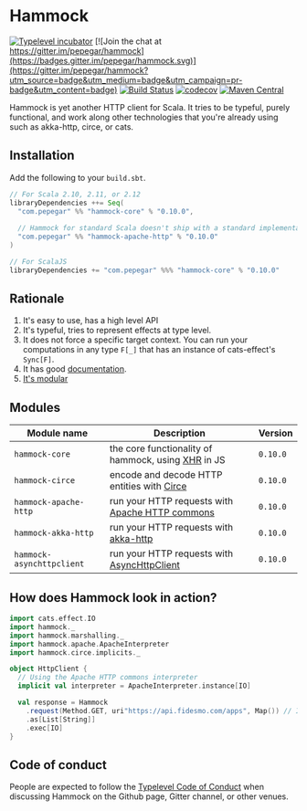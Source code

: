 # Hammock

[![Typelevel incubator](https://img.shields.io/badge/typelevel-incubator-F51C2B.svg)](http://typelevel.org/projects)
[![Join the chat at https://gitter.im/pepegar/hammock](https://badges.gitter.im/pepegar/hammock.svg)](https://gitter.im/pepegar/hammock?utm_source=badge&utm_medium=badge&utm_campaign=pr-badge&utm_content=badge)
[![Build Status](https://travis-ci.org/pepegar/hammock.svg?branch=master)](https://travis-ci.org/pepegar/hammock)
[![codecov](https://codecov.io/gh/pepegar/hammock/branch/master/graph/badge.svg)](https://codecov.io/gh/pepegar/hammock)
[![Maven Central](https://img.shields.io/maven-central/v/com.pepegar/hammock-core_2.12.svg)]()

Hammock is yet another HTTP client for Scala.  It tries to be typeful,
purely functional, and work along other technologies that you're
already using such as akka-http, circe, or cats.

## Installation

Add the following to your `build.sbt`.

```scala
// For Scala 2.10, 2.11, or 2.12
libraryDependencies ++= Seq(
  "com.pepegar" %% "hammock-core" % "0.10.0",
  
  // Hammock for standard Scala doesn't ship with a standard implementation
  "com.pepegar" %% "hammock-apache-http" % "0.10.0"
)

// For ScalaJS
libraryDependencies += "com.pepegar" %%% "hammock-core" % "0.10.0"
```


## Rationale

1. It's easy to use, has a high level API
2. It's typeful, tries to represent effects at type level.
3. It does not force a specific target context. You can run your computations in any type `F[_]` that has an instance of cats-effect's `Sync[F]`.
4. It has good [documentation][docs].
5. [It's modular](#modules)

[httpcommons]: http://hc.apache.org/
[xhr]: https://developer.mozilla.org/en-US/docs/Web/API/XMLHttpRequest
[docs]: http://pepegar.com/hammock
[circe]: http://circe.io
[akka-http]: https://doc.akka.io/docs/akka-http/current/scala/http/
[async-http-client]: https://github.com/asynchttpclient/async-http-client


## Modules

| Module name               | Description                                                      | Version |
| --------------------      | ------------------------------------------                       | ------- |
| `hammock-core`            | the core functionality of hammock, using [XHR][xhr] in JS        | `0.10.0` |
| `hammock-circe`           | encode and decode HTTP entities with [Circe][circe]              | `0.10.0` |
| `hammock-apache-http`     | run your HTTP requests with [Apache HTTP commons][httpcommons]   | `0.10.0` |
| `hammock-akka-http`       | run your HTTP requests with [akka-http][akka-http]               | `0.10.0` |
| `hammock-asynchttpclient` | run your HTTP requests with [AsyncHttpClient][async-http-client] | `0.10.0` |


## How does Hammock look in action?

```scala
import cats.effect.IO
import hammock._
import hammock.marshalling._
import hammock.apache.ApacheInterpreter
import hammock.circe.implicits._

object HttpClient {
  // Using the Apache HTTP commons interpreter
  implicit val interpreter = ApacheInterpreter.instance[IO]

  val response = Hammock
    .request(Method.GET, uri"https://api.fidesmo.com/apps", Map()) // In the `request` method, you describe your HTTP request
    .as[List[String]]
    .exec[IO]
}
```

## Code of conduct

People are expected to follow the [Typelevel Code of Conduct](http://typelevel.org/conduct.html) when discussing Hammock on the Github page, Gitter channel, or other venues.
